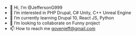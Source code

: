 - 👋 Hi, I’m @JeffersonG999
- 👀 I’m interested in PHP Drupal, C# Unity, C++ Unreal Engine 
- 🌱 I’m currently learning Drupal 10, React JS, Python 
- 💞️ I’m looking to collaborate on Funny project
- 📫 How to reach me govenjeff@gmail.com

<!---
JeffersonG999/JeffersonG999 is a ✨ special ✨ repository because its `README.md` (this file) appears on your GitHub profile.
You can click the Preview link to take a look at your changes.
--->
